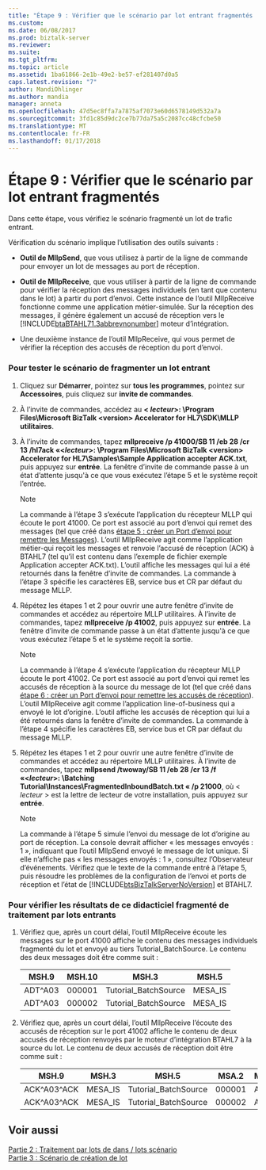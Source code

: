 ```yaml
---
title: "Étape 9 : Vérifier que le scénario par lot entrant fragmentés | Documents Microsoft"
ms.custom: 
ms.date: 06/08/2017
ms.prod: biztalk-server
ms.reviewer: 
ms.suite: 
ms.tgt_pltfrm: 
ms.topic: article
ms.assetid: 1ba61866-2e1b-49e2-be57-ef281407d0a5
caps.latest.revision: "7"
author: MandiOhlinger
ms.author: mandia
manager: anneta
ms.openlocfilehash: 47d5ec8ffa7a7875af7073e60d6578149d532a7a
ms.sourcegitcommit: 3fd1c85d9dc2ce7b77da75a5c2087cc48cfcbe50
ms.translationtype: MT
ms.contentlocale: fr-FR
ms.lasthandoff: 01/17/2018
---
```

# <a name="step-9-verify-the-fragmented-inbound-batch-scenario"></a>Étape 9 : Vérifier que le scénario par lot entrant fragmentés
Dans cette étape, vous vérifiez le scénario fragmenté un lot de trafic entrant.  
  
 Vérification du scénario implique l’utilisation des outils suivants :  
  
-   **Outil de MllpSend**, que vous utilisez à partir de la ligne de commande pour envoyer un lot de messages au port de réception.  
  
-   **Outil de MllpReceive**, que vous utiliser à partir de la ligne de commande pour vérifier la réception des messages individuels (en tant que contenu dans le lot) à partir du port d’envoi. Cette instance de l’outil MllpReceive fonctionne comme une application métier-simulée. Sur la réception des messages, il génère également un accusé de réception vers le [!INCLUDE[btaBTAHL71.3abbrevnonumber](../../includes/btabtahl71-3abbrevnonumber-md.md)] moteur d’intégration.  
  
-   Une deuxième instance de l’outil MllpReceive, qui vous permet de vérifier la réception des accusés de réception du port d’envoi.  
  
### <a name="to-test-the-fragmented-inbound-batch-scenario"></a>Pour tester le scénario de fragmenter un lot entrant  
  
1.  Cliquez sur **Démarrer**, pointez sur **tous les programmes**, pointez sur **Accessoires**, puis cliquez sur **invite de commandes**.  
  
2.  À l’invite de commandes, accédez au  **\< *lecteur*\>: \Program Files\Microsoft BizTalk \<version\> Accelerator for HL7\SDK\MLLP utilitaires**.  
  
3.  À l’invite de commandes, tapez **mllpreceive /p 41000/SB 11 /eb 28 /cr 13 /hl7ack «\<*lecteur*\>: \Program Files\Microsoft BizTalk \<version\> Accelerator for HL7\Samples\Sample Application accepter ACK.txt**, puis appuyez sur **entrée**. La fenêtre d’invite de commande passe à un état d’attente jusqu'à ce que vous exécutez l’étape 5 et le système reçoit l’entrée.  
  
    > [!NOTE]
    >  La commande à l’étape 3 s’exécute l’application du récepteur MLLP qui écoute le port 41000. Ce port est associé au port d’envoi qui remet des messages (tel que créé dans [étape 5 : créer un Port d’envoi pour remettre les Messages](../../adapters-and-accelerators/accelerator-hl7/step-5-create-a-send-port-to-deliver-messages.md)). L’outil MllpReceive agit comme l’application métier-qui reçoit les messages et renvoie l’accusé de réception (ACK) à BTAHL7 (tel qu’il est contenu dans l’exemple de fichier exemple Application accepter ACK.txt). L’outil affiche les messages qui lui a été retournés dans la fenêtre d’invite de commandes. La commande à l’étape 3 spécifie les caractères EB, service bus et CR par défaut du message MLLP.  
  
4.  Répétez les étapes 1 et 2 pour ouvrir une autre fenêtre d’invite de commandes et accédez au répertoire MLLP utilitaires. À l’invite de commandes, tapez **mllpreceive /p 41002**, puis appuyez sur **entrée**. La fenêtre d’invite de commande passe à un état d’attente jusqu'à ce que vous exécutez l’étape 5 et le système reçoit la sortie.  
  
    > [!NOTE]
    >  La commande à l’étape 4 s’exécute l’application du récepteur MLLP écoute le port 41002. Ce port est associé au port d’envoi qui remet les accusés de réception à la source du message de lot (tel que créé dans [étape 6 : créer un Port d’envoi pour remettre les accusés de réception](../../adapters-and-accelerators/accelerator-hl7/step-6-create-a-send-port-to-deliver-acknowledgments.md)). L’outil MllpReceive agit comme l’application line-of-business qui a envoyé le lot d’origine. L’outil affiche les accusés de réception qui lui a été retournés dans la fenêtre d’invite de commandes. La commande à l’étape 4 spécifie les caractères EB, service bus et CR par défaut du message MLLP.  
  
5.  Répétez les étapes 1 et 2 pour ouvrir une autre fenêtre d’invite de commandes et accédez au répertoire MLLP utilitaires. À l’invite de commandes, tapez **mllpsend /twoway/SB 11 /eb 28 /cr 13 /f «\<*lecteur*\>: \Batching Tutorial\Instances\FragmentedInboundBatch.txt « /p 21000**, où \< *lecteur* \> est la lettre de lecteur de votre installation, puis appuyez sur **entrée**.  
  
    > [!NOTE]
    >  La commande à l’étape 5 simule l’envoi du message de lot d’origine au port de réception. La console devrait afficher « les messages envoyés : 1 », indiquant que l’outil MllpSend envoyé le message de lot unique. Si elle n’affiche pas « les messages envoyés : 1 », consultez l’Observateur d’événements. Vérifiez que le texte de la commande entré à l’étape 5, puis résoudre les problèmes de la configuration de l’envoi et ports de réception et l’état de [!INCLUDE[btsBizTalkServerNoVersion](../../includes/btsbiztalkservernoversion-md.md)] et BTAHL7.  
  
### <a name="to-verify-the-results-of-the-fragmented-inbound-batch-tutorial"></a>Pour vérifier les résultats de ce didacticiel fragmenté de traitement par lots entrants  
  
1.  Vérifiez que, après un court délai, l’outil MllpReceive écoute les messages sur le port 41000 affiche le contenu des messages individuels fragmenté du lot et envoyé au tiers Tutorial_BatchSource. Le contenu des deux messages doit être comme suit :  
  
    |MSH.9|MSH.10|MSH.3|MSH.5|  
    |-----------|------------|-----------|-----------|  
    |ADT^A03|000001|Tutorial_BatchSource|MESA_IS|  
    |ADT^A03|000002|Tutorial_BatchSource|MESA_IS|  
  
2.  Vérifiez que, après un court délai, l’outil MllpReceive l’écoute des accusés de réception sur le port 41002 affiche le contenu de deux accusés de réception renvoyés par le moteur d’intégration BTAHL7 à la source du lot. Le contenu de deux accusés de réception doit être comme suit :  
  
    |MSH.9|MSH.3|MSH.5|MSA.2|MSA.1|  
    |-----------|-----------|-----------|-----------|-----------|  
    |ACK^A03^ACK|MESA_IS|Tutorial_BatchSource|000001|AA|  
    |ACK^A03^ACK|MESA_IS|Tutorial_BatchSource|000002|AA|  
  
## <a name="see-also"></a>Voir aussi  
 [Partie 2 : Traitement par lots de dans / lots scénario](../../adapters-and-accelerators/accelerator-hl7/part-2-batch-in-batch-out-scenario.md)   
 [Partie 3 : Scénario de création de lot](../../adapters-and-accelerators/accelerator-hl7/part-3-create-batch-scenario.md)